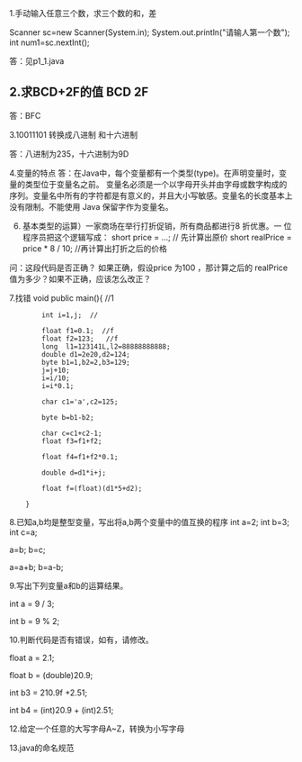 1.手动输入任意三个数，求三个数的和，差

Scanner sc=new  Scanner(System.in);
System.out.println("请输人第一个数");
int  num1=sc.nextInt();

答：见p1_1.java

2.求BCD+2F的值
  BCD
   2F
------
答：BFC

3.10011101  转换成八进制  和十六进制

答：八进制为235，十六进制为9D

4.变量的特点
答：在Java中，每个变量都有一个类型(type)。在声明变量时，变量的类型位于变量名之前。
 变量名必须是一个以字母开头并由字母或数字构成的序列。变量名中所有的字符都是有意义的，并且大小写敏感。变量名的长度基本上没有限制。不能使用 Java 保留字作为变量名。

6. 基本类型的运算）一家商场在举行打折促销，所有商品都进行8 折优惠。一
位程序员把这个逻辑写成：
short price = ...; // 先计算出原价
short realPrice = price * 8 / 10; //再计算出打折之后的价格

问：这段代码是否正确？
如果正确，假设price  为100 ，那计算之后的
realPrice值为多少？如果不正确，应该怎么改正？





7.找错
	void public main(){   //1   

			int i=1,j;  // 

			float f1=0.1;  //f
			float f2=123;   //f
			long  l1=123141L,l2=88888888888;
			double d1=2e20,d2=124;
			byte b1=1,b2=2,b3=129;
			j=j+10;
			i=i/10;
			i=i*0.1;

			char c1='a',c2=125;

			byte b=b1-b2;

			char c=c1+c2-1;   
			float f3=f1+f2;

			float f4=f1+f2*0.1;

			double d=d1*i+j;

			float f=(float)(d1*5+d2);
	
		}

8.已知a,b均是整型变量，写出将a,b两个变量中的值互换的程序
int   a=2;
int  b=3;
int  c=a;

a=b;
b=c;


a=a+b;
b=a-b;



9.写出下列变量a和b的运算结果。

int a = 9 / 3;

int b = 9 % 2;




10.判断代码是否有错误，如有，请修改。

float a = 2.1;

float b = (double)20.9;

int b3 = 210.9f +2.51;

int b4 = (int)20.9 + (int)2.51;


12.给定一个任意的大写字母A~Z，转换为小写字母


13.java的命名规范
       


















		